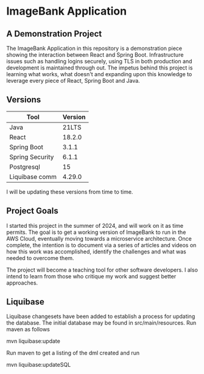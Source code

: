
# ImageBank Application

## A Demonstration Project

The ImageBank Application in this repository is a demonstration piece showing the interaction between React and Spring Boot.  Infrastructure issues such as handling logins securely, using TLS in both production and development is maintained through out.  The impetus behind this project is learning what works, what doesn't and expanding upon this knowledge to leverage every piece of React, Spring Boot and Java.

## Versions

|Tool           | Version |
|---------------|---------|
|Java           | 21LTS   |
|React          | 18.2.0  |
|Spring Boot    | 3.1.1   |
|Spring Security| 6.1.1   |
|Postgresql     | 15      |
|Liquibase comm | 4.29.0  |

I will be updating these versions from time to time.

## Project Goals

I started this project in the summer of 2024, and will work on it as time permits.  The goal is to get a working version of ImageBank to run in the AWS Cloud, eventually moving towards a microservice architecture.  Once complete, the intention is to document via a series of articles and videos on how this work was accomplished, identify the challenges and what was needed to overcome them.

The project will become a teaching tool for other software developers.  I also intend to learn from those who critique my work and suggest better approaches.

## Liquibase 

Liquibase changesets have been added to establish a process for updating the database.  The initial database may be found in src/main/resources.  Run maven as follows
   
   mvn liquibase:update
   
Run maven to get a listing of the dml created and run

   mvn liquibase:updateSQL